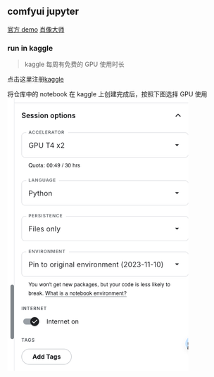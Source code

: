 ## comfyui jupyter

[官方 demo](comfyui-kaggle.ipynb)
[肖像大师](portrait-master.ipynb)

### run in kaggle

> kaggle 每周有免费的 GPU 使用时长

点击这里注册[kaggle](https://www.kaggle.com/)

将仓库中的 notebook 在 kaggle 上创建完成后，按照下图选择 GPU 使用
![img](./imgshot/option.png)

